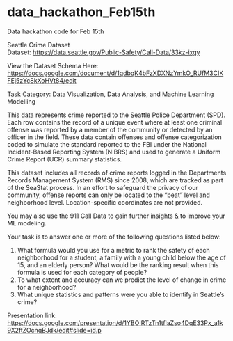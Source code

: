 # data_hackathon_Feb15th
Data hackathon code for Feb 15th

Seattle Crime Dataset                                             
Dataset: https://data.seattle.gov/Public-Safety/Call-Data/33kz-ixgy 

View the Dataset Schema Here: https://docs.google.com/document/d/1qdbqK4bFzXDXNzYmkO_RUfM3CIKFEj5zYc8kXoHVt84/edit

Task Category: Data Visualization, Data Analysis, and Machine Learning Modelling

This data represents crime reported to the Seattle Police Department (SPD). Each row contains the record of a unique event where at least one criminal offense was reported by a member of the community or detected by an officer in the field. These data contain offenses and offense categorization coded to simulate the standard reported to the FBI under the National Incident-Based Reporting System (NIBRS) and used to generate a Uniform Crime Report (UCR) summary statistics.

This dataset includes all records of crime reports logged in the Departments Records Management System (RMS) since 2008, which are tracked as part of the SeaStat process. In an effort to safeguard the privacy of our community, offense reports can only be located to the “beat” level and neighborhood level. Location-specific coordinates are not provided.

You may also use the 911 Call Data to gain further insights & to improve your ML modeling.

Your task is to answer one or more of the following questions listed below: 

1) What formula would you use for a metric to rank the safety of each neighborhood for a student, a family with a young child below the age of 15, and an elderly person? What would be the ranking result when this formula is used for each category of people? 
2) To what extent and accuracy can we predict the level of change in crime for a neighborhood?
3) What unique statistics and patterns were you able to identify in Seattle’s crime?

Presentation link: https://docs.google.com/presentation/d/1YBOIRTzTn1tflaZso4DqE33Px_a1k9X2ftZOcnqBJdk/edit#slide=id.p

